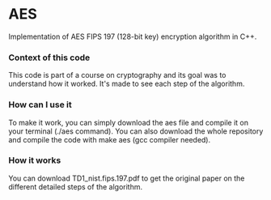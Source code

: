 # AES
Implementation of AES FIPS 197 (128-bit key) encryption algorithm in C++.

### Context of this code
This code is part of a course on cryptography and its goal was to understand how it worked.
It's made to see each step of the algorithm.

### How can I use it
To make it work, you can simply download the aes file and compile it on your terminal (./aes command).
You can also download the whole repository and compile the code with make aes (gcc compiler needed).

### How it works
You can download TD1_nist.fips.197.pdf to get the original paper on the different detailed steps of the algorithm.

